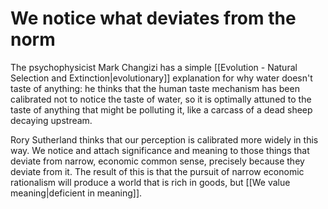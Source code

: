 # We notice what deviates from the norm

The psychophysicist Mark Changizi has a simple [[Evolution - Natural Selection and Extinction|evolutionary]] explanation for why water doesn't taste of anything: he thinks that the human taste mechanism has been calibrated not to notice the taste of water, so it is optimally attuned to the taste of anything that might be polluting it, like a carcass of a dead sheep decaying upstream.

Rory Sutherland thinks that our perception is calibrated more widely in this way. We notice and attach significance and meaning to those things that deviate from narrow, economic common sense, precisely because they deviate from it. The result of this is that the pursuit of narrow economic rationalism will produce a world that is rich in goods, but [[We value meaning|deficient in meaning]].